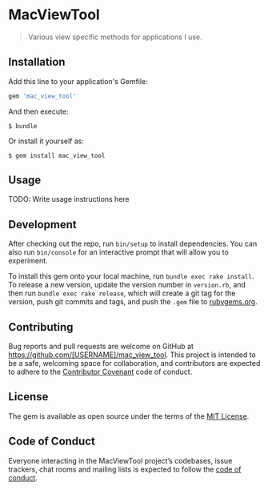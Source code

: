 # MacViewTool

> Various view specific methods for applications I use.

## Installation

Add this line to your application's Gemfile:

```ruby
gem 'mac_view_tool'
```

And then execute:

    $ bundle

Or install it yourself as:

    $ gem install mac_view_tool

## Usage

TODO: Write usage instructions here

## Development

After checking out the repo, run `bin/setup` to install dependencies. You can also run `bin/console` for an interactive prompt that will allow you to experiment.

To install this gem onto your local machine, run `bundle exec rake install`. To release a new version, update the version number in `version.rb`, and then run `bundle exec rake release`, which will create a git tag for the version, push git commits and tags, and push the `.gem` file to [rubygems.org](https://rubygems.org).

## Contributing

Bug reports and pull requests are welcome on GitHub at https://github.com/[USERNAME]/mac_view_tool. This project is intended to be a safe, welcoming space for collaboration, and contributors are expected to adhere to the [Contributor Covenant](http://contributor-covenant.org) code of conduct.

## License

The gem is available as open source under the terms of the [MIT License](https://opensource.org/licenses/MIT).

## Code of Conduct

Everyone interacting in the MacViewTool project’s codebases, issue trackers, chat rooms and mailing lists is expected to follow the [code of conduct](https://github.com/[USERNAME]/mac_view_tool/blob/master/CODE_OF_CONDUCT.md).
